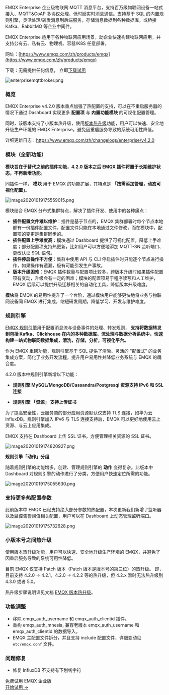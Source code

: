 EMQX Enterprise 企业级物联网 MQTT 消息平台，支持百万级物联网设备一站式接入、MQTT&CoAP 多协议处理、低时延实时消息通信。支持基于 SQL 的内置规则引擎，灵活处理/转发消息到后端服务，存储消息数据到各种数据库，或桥接 Kafka、RabbitMQ 等企业中间件。

EMQX Enterprise 适用于各种物联网应用场景，助企业快速构建物联网应用，并支持公有云、私有云、物理机、容器/K8S 任意部署。

网址：[https://www.emqx.com/zh/products/emqx](https://www.emqx.com/zh/products/emqx)

下载：无需提供任何信息， 立即[下载试用](https://www.emqx.com/zh/try?product=enterprise)

![enterprisemqttbroker.png](https://assets.emqx.com/images/4b87d5ae6dc17bb84f6414e4d8fc504c.png)



### 概览

EMQX Enterprise  v4.2.0 版本重点加强了热配置的支持，可以在不重启服务器的情况下通过 Dashboard 实现更多 **配置项** 与 **内置功能模块** 的可视化配置管理。

同时，该版本支持了小版本热升级，使用[版本热升级](https://docs.emqx.com/zh/enterprise/v4.4/advanced/relup.html)功能，用户可以快速、安全地升级生产环境的 EMQX Enterprise，避免因重启服务导致的系统可用性降低。

详细更新日志：https://www.emqx.com/zh/changelogs/enterprise/v4.2.0

### 模块（全新功能）

**模块旨在于替代之前的插件功能，4.2.0 版本之后 EMQX 插件将置于长期维护状态，不再新增功能。**

同插件一样， **模块** 用于 EMQX 的功能扩展，其特点是 **「按需添加管理，动态可视化配置」**。

![image20201019175559015.png](https://assets.emqx.com/images/903d449fa0730af1efc10bffb0631df6.png)


模块结合 EMQX 分布式集群特点，解决了插件开发、使用中的各种痛点：

- **插件配置文件难以维护**：插件是基于节点的，EMQX 集群部署时每个节点本地都有一份插件配置文件，配置文件只能在本地通过文件修改，而在模块中，配置项的变更是集群同步的。
- **插件配置上手难度高**：模块通过 Dashboard 提供了可视化配置，降低上手难度；部分配置项支持热更新，比如用户可以方便地添加 MQTT-SN 监听端口、更改认证 SQL 语句。
- **插件停启操作不方便**：集群中使用 API 与 CLI 停启插件时只能逐个节点进行操作，如果操作有遗漏，极有可能引发生产事故。
- **版本升级困难**：EMQX 插件数量与配置项比较多，跨版本升级时如果插件配置项有变动，升级会有一定的困难；模块的配置项易于程序读写和人工维护，EMQX 后续可以提供升级迁移相关的自动化工具，降低版本升级难度。

**模块**将 EMQX 的易用性提升了一个台阶，通过模块用户能够更快地将业务与物联网设备同 EMQX 进行集成，缩短研发周期，降低学习、开发与维护难度。

### 规则引擎

[EMQX 规则引擎](https://docs.emqx.com/zh/enterprise/v4.4/rule/rule-engine.html)用于配置消息流与设备事件的处理、转发规则， **支持将数据转发到包括 Kafka、Clickhouse 在内的多种数据库、流处理与数据分析系统中，快速构建一站式物联网数据集成，清洗，存储，分析，可视化平台。** 

作为 EMQX 重磅功能，规则引擎基于 SQL 提供了清晰、灵活的 "配置式" 的业务集成方案，简化了业务开发流程，提升用户易用性并降低业务系统与 EMQX 的耦合度。

4.2.0 版本中规则引擎新增以下功能：

- **规则引擎 MySQL/MongoDB/Cassandra/Postgresql 资源支持 IPv6 和 SSL 连接**

- **规则引擎 「资源」 支持上传证书**

为了提高安全性，云服务商的部分应用资源默认仅支持 TLS 连接，如华为云 InfluxDB。规则引擎加入 IPv6 与 TLS 连接支持后，EMQX 可以更好地使用云上资源、与云上应用集成。

EMQX 支持在 Dashboard 上传 SSL 证书，方便管理相关资源的 SSL 证书。

![image20201019174820927.png](https://assets.emqx.com/images/8de954c6c9e5c1ec00aecea5d8826580.png)



**规则引擎「动作」分组**

随着规则引擎的功能增多，创建、管理规则引擎的 **动作** 变得复杂。此版本中 Dashboard 对规则引擎的动作进行了分类，方便用户快速定位所需的功能。

![image20201019175055630.png](https://assets.emqx.com/images/269208ac8350a2a6bc739e1f12c6dc53.png)



### 支持更多热配置参数

此前版本中 EMQX 已经支持绝大部分参数的热配置，本次更新我们新增了监听器以及监控告警阈值相关配置，用户可以在 Dashboard 上动态管理监听端口。

![image20201019175732628.png](https://assets.emqx.com/images/4d3e6d3a95bc2e0d9a5d066e42f12605.png)



### 小版本号之间热升级

使用版本热升级功能，用户可以快速、安全地升级生产环境的 EMQX，并避免了因重启服务导致的系统可用性降低。

目前 EMQX 仅支持 Patch 版本（Patch 版本是版本号的第三位）的热升级。 即，目前支持 4.2.0 -> 4.2.1，4.2.0 -> 4.2.2 等的热升级，但 4.2.x 暂时无法热升级到 4.3.0 或者 5.0。

热升级步骤说明详见文档 [EMQX 版本热升级](https://www.emqx.io/docs/zh/v4.3/advanced/relup.html)。



### 功能调整

- 移除 emqx_auth_username 和 emqx_auth_clientid 插件。
- 重构 emqx_auth_mnesia, 兼容老版本 emqx_auth_username 和 emqx_auth_clientid 的数据导入。
- EMQX 主配置文件拆分，并且支持 include 配置文件，详细变动见 `etc/emqx.conf` 文件。



### 问题修复

- 修复 InfluxDB 不支持有下划线字符


<section class="promotion">
    <div>
        免费试用 EMQX 企业版
    </div>
    <a href="https://www.emqx.com/zh/try?product=enterprise" class="button is-gradient px-5">开始试用 →</a >
</section>
